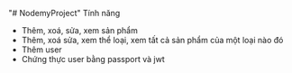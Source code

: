 "# NodemyProject" 
Tính năng
- Thêm, xoá, sửa, xem sản phẩm
- Thêm, xoá sửa, xem thể loại, xem tất cả sản phẩm của một loại nào đó
- Thêm user
- Chứng thực user bằng passport và jwt